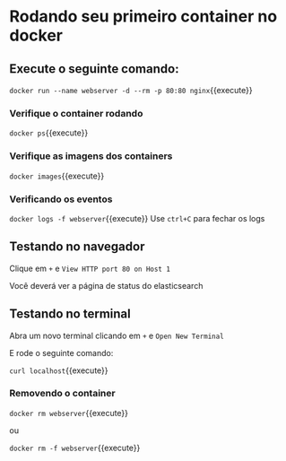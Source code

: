 # Rodando seu primeiro container no docker

## Execute o seguinte comando:

`docker run --name webserver -d --rm -p 80:80 nginx`{{execute}}

### Verifique o container rodando 

`docker ps`{{execute}}

### Verifique as imagens dos containers

`docker images`{{execute}}


### Verificando os eventos
`docker logs -f webserver`{{execute}}
Use `ctrl+C` para fechar os logs


## Testando no navegador

Clique em `+` e `View HTTP port 80 on Host 1`

Você deverá ver a página de status do elasticsearch

## Testando no terminal

Abra um novo terminal clicando em `+` e `Open New Terminal`

E rode o seguinte comando:

`curl localhost`{{execute}}


### Removendo o container

`docker rm webserver`{{execute}}

ou

`docker rm -f webserver`{{execute}}
